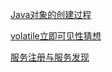 [Java对象的创建过程](https://github.com/coldbloodanimal/dairy/blob/master/study/java/Java%E5%AF%B9%E8%B1%A1%E7%9A%84%E5%88%9B%E5%BB%BA%E8%BF%87%E7%A8%8B.md)

[volatile立即可见性猜想](https://github.com/coldbloodanimal/dairy/blob/master/study/java/volatile.md)

[服务注册与服务发现](https://github.com/coldbloodanimal/dairy/blob/master/study/springcloud/%E6%9C%8D%E5%8A%A1%E6%B3%A8%E5%86%8C%E4%B8%8E%E6%9C%8D%E5%8A%A1%E5%8F%91%E7%8E%B0.md)

